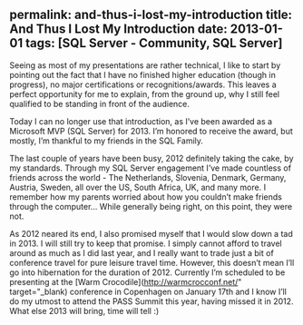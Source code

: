 permalink: and-thus-i-lost-my-introduction
title: And Thus I Lost My Introduction
date: 2013-01-01
tags: [SQL Server - Community, SQL Server]
---
Seeing as most of my presentations are rather technical, I like to start by pointing out the fact that I have no finished higher education (though in progress), no major certifications or recognitions/awards. This leaves a perfect opportunity for me to explain, from the ground up, why I still feel qualified to be standing in front of the audience.

<!-- more -->

Today I can no longer use that introduction, as I’ve been awarded as a Microsoft MVP (SQL Server) for 2013. I’m honored to receive the award, but mostly, I’m thankful to my friends in the SQL Family.

The last couple of years have been busy, 2012 definitely taking the cake, by my standards. Through my SQL Server engagement I’ve made countless of friends across the world - The Netherlands, Slovenia, Denmark, Germany, Austria, Sweden, all over the US, South Africa, UK, and many more. I remember how my parents worried about how you couldn’t make friends through the computer… While generally being right, on this point, they were not.

As 2012 neared its end, I also promised myself that I would slow down a tad in 2013. I will still try to keep that promise. I simply cannot afford to travel around as much as I did last year, and I really want to trade just a bit of conference travel for pure leisure travel time. However, this doesn’t mean I’ll go into hibernation for the duration of 2012. Currently I’m scheduled to be presenting at the [Warm Crocodile](http://warmcrocconf.net/" target="_blank) conference in Copenhagen on January 17th and I know I’ll do my utmost to attend the PASS Summit this year, having missed it in 2012. What else 2013 will bring, time will tell :)
